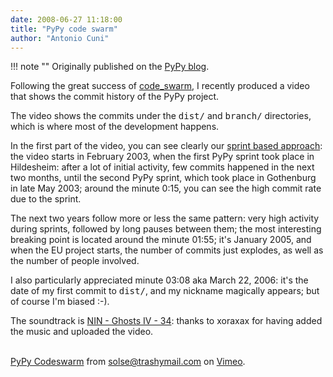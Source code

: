 ```yaml
---
date: 2008-06-27 11:18:00
title: "PyPy code swarm"
author: "Antonio Cuni"
---
```


!!! note ""
    Originally published on the [PyPy blog](https://pypy.org/posts/2008/06/pypy-code-swarm-7038411918926116477.html).


<html><body><p>Following the great success of <a class="reference" href="https://vis.cs.ucdavis.edu/~ogawa/codeswarm/">code_swarm</a>, I recently produced a
video that shows the commit history of the PyPy project.</p>
<p>The video shows the commits under the <tt class="docutils literal"><span class="pre">dist/</span></tt> and <tt class="docutils literal"><span class="pre">branch/</span></tt>
directories, which is where most of the development happens.</p>
<p>In the first part of the video, you can see clearly our <a class="reference" href="https://codespeak.net/pypy/dist/pypy/doc/dev_method.html">sprint based
approach</a>: the video starts in February 2003, when the first PyPy
sprint took place in Hildesheim: after a lot of initial activity, few
commits happened in the next two months, until the second PyPy sprint,
which took place in Gothenburg in late May 2003; around the minute
0:15, you can see the high commit rate due to the sprint.</p>
<p>The next two years follow more or less the same pattern: very high
activity during sprints, followed by long pauses between them; the
most interesting breaking point is located around the minute 01:55;
it's January 2005, and when the EU project starts, the number of
commits just explodes, as well as the number of people involved.</p>
<p>I also particularly appreciated minute 03:08 aka March 22, 2006: it's
the date of my first commit to <tt class="docutils literal"><span class="pre">dist/</span></tt>, and my nickname magically
appears; but of course I'm biased :-).</p>
<p>The soundtrack is <a class="reference" href="https://en.wikipedia.org/wiki/Ghosts_I%E2%80%93IV">NIN - Ghosts IV - 34</a>: thanks to xoraxax for
having added the music and uploaded the video.</p>
                  <br><a href="https://www.vimeo.com/1239150?pg=embed&amp;sec=1239150">PyPy Codeswarm</a> from <a href="https://www.vimeo.com/user552917?pg=embed&amp;sec=1239150">solse@trashymail.com</a> on <a href="https://vimeo.com?pg=embed&amp;sec=1239150">Vimeo</a>.</body></html>